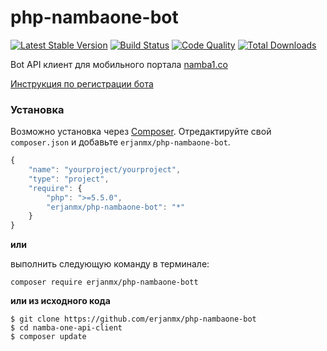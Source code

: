 # php-nambaone-bot

[![Latest Stable Version](https://poser.pugx.org/erjanmx/namba-one-api-client/v/stable)](https://packagist.org/packages/erjanmx/namba-one-api-client) [![Build Status](https://travis-ci.org/erjanmx/php-nambaone-bot.svg?branch=master)](https://travis-ci.org/erjanmx/php-nambaone-bot) [![Code Quality](https://img.shields.io/scrutinizer/g/erjanmx/php-nambaone-bot/master.svg?style=flat-square)](https://scrutinizer-ci.com/g/erjanmx/php-nambaone-bot/?b=master) [![Total Downloads](https://poser.pugx.org/erjanmx/namba-one-api-client/downloads)](https://packagist.org/packages/erjanmx/namba-one-api-client)

Bot API клиент для мобильного портала [namba1.co](https://namba1.co)

[Инструкция по регистрации бота](https://namba1.co/bot_creation)

### Установка

Возможно установка через [Composer](https://getcomposer.org/).
Отредактируйте свой `composer.json` и добавьте
`erjanmx/php-nambaone-bot`.

```js
{
    "name": "yourproject/yourproject",
    "type": "project",
    "require": {
        "php": ">=5.5.0",
        "erjanmx/php-nambaone-bot": "*"
    }
}
```

**или**

выполнить следующую команду в терминале:

```composer require erjanmx/php-nambaone-bott```

**или из исходного кода**

```
$ git clone https://github.com/erjanmx/php-nambaone-bot
$ cd namba-one-api-client
$ composer update
```
